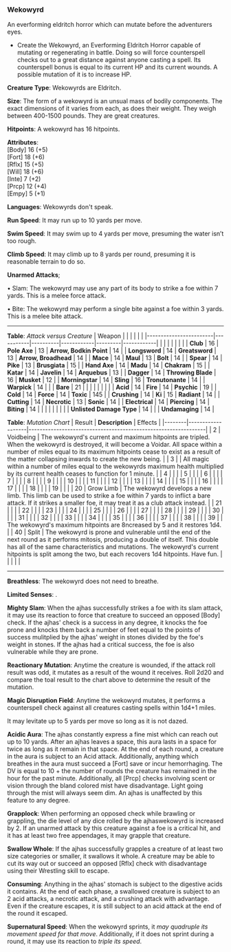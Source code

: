 ### Wekowyrd
An everforming eldritch horror which can mutate before the adventurers eyes.

* Create the Wekowyrd, an Everforming Eldritch Horror capable of mutating or regenerating in battle. Doing so will force counterspell checks out to a great distance against anyone casting a spell. Its counterspell bonus is equal to its current HP and its current wounds. A possible mutation of it is to increase HP.

**Creature Type**: Wekowyrds are Eldritch.

**Size**: The form of a wekowyrd is an unsual mass of bodily components. The exact dimensions of it varies from each, as does their weight. They weigh between 400-1500 pounds. They are great creatures.

**Hitpoints**: A wekowyrd has 16 hitpoints.

**Attributes**:  
[Body] 16 (+5)  
[Fort] 18 (+6)  
[Rflx] 15 (+5)  
[Will] 18 (+6)  
[Inte] 7  (+2)  
[Prcp] 12 (+4)  
[Empy] 5  (+1)  

**Languages**: Wekowyrds don't speak.

**Run Speed**: It may run up to 10 yards per move.

**Swim Speed**: It may swim up to 4 yards per move, presuming the water isn’t too rough.

**Climb Speed**: It may climb up to 8 yards per round, presuming it is reasonable terrain to do so.

**Unarmed Attacks**;

 • Slam: The wekowyrd may use any part of its body to strike a foe within 7 yards. This is a melee force attack.

 • Bite: The wekowyrd may perform a single bite against a foe within 3 yards. This is a melee bite attack.

-----

**Table**: *Attack versus Creature*
| Weapon                 |          |            |         |            |         |
|------------------------|-----------|----------|------------|---------|------------|
|                        |          |            |         |            |         |
| **Club**                   | 16     | **Pole Axe**       | 13     | **Arrow, Bodkin Point**    | 14    |
| **Longsword**              | 14     | **Greatsword**     | 13     | **Arrow, Broadhead**       | 14    |
| **Mace**                   | 14     | **Maul**           | 13     | **Bolt** | 14    |
| **Spear**                  | 14     | **Pike**           | 13     | **Brusgiata** | 15     |
| **Hand Axe**               | 14     | **Madu**           | 14     | **Chakram** | 15    |
| **Katar**                  | 14     | **Javelin**        | 14  | **Arquebus** | 13    |
| **Dagger**                 | 14     | **Throwing Blade** |  16  | **Musket** | 12    |
| **Morningstar**            | 14     | **Sling**          | 16    | **Tronutonante** | 14    |
| **Warpick**                | 14     |          |          |   **Bare** |  21  |
|                        |           |          |            |         |            |
| **Acid**                   | 14     | **Fire**           | 14     | **Psychic** | 19     |
| **Cold**                   | 14     | **Force**          | 14     | **Toxic**  | 145     |
| **Crushing**               | 14     | **Ki**             | 15     | **Radiant** | 14     |
| **Cutting**                | 14     | **Necrotic**       | 13     | **Sonic** | 14    |
| **Electrical**             | 14     | **Piercing**       | 14     | **Biting** | 14    |
|                        |           |          |            |         |            |
| **Unlisted Damage Type** | 14 |                          |     | **Undamaging** | 14 |



**Table**: *Mutation Chart* 
| Result | **Description** | Effects                                                        |
|--------|-------------------|----------------------------------------------------------------|
|   2    | Voidbeing         | The wekowyrd's current and maximum hitpoints are tripled. When the wekowyrd is destroyed, it will become a Voidar. All space within a number of miles equal to its maximum hitpoints cease to exist as a result of the matter collapsing inwards to create the new being.      |
|   3    |      | All magic within a number of miles equal to the wekowyrds maximum health multiplied by its current health ceases to function for 1 minute. |
|   4    |       |  |
|   5    |      |  |
|   6    |   |  |
|   7    |     |  |
|   8    |      |      |
|   9    |      |  |
|   10   |        |  |
|   11   |    |  |
|   12   |  |  |
|   13   |         |  |
|   14   |        |  |
|   15   |         |  |
|   16   |    |  |
|   17   |    |  |
|   18   |   |  |
|   19   |   |  |
|   20   | Grow Limb | The wekowyrd develops a new limb. This limb can be used to strike a foe within 7 yards to inflict a bare attack. If it strikes a smaller foe, it may treat it as a club attack instead. |
|   21   |   | |
|   22   |  | |
|   23   |         |  |
|   24   |      |  |
|   25   |     |   |
|   26   |   |  |
|   27   |      |  |
|   28   |  | |
|   29   |   |  |
|   30   |  |                                   |
|   31   |    |  |
|   32   |  |  |
|   33   |         |  |
|   34   |       |  |
|   35   |      |   |
|   36   |     |  |
|   37   |     |  |
|   38   |   |  |
|   39   |  | The wekowyrd's maximum hitpoints are 8ncreased by 5 and it restores 1d4. |
|   40   | Split | The wekowyrd is prone and vulnerable until the end of the next round as it performs mitosis, producing a double of itself. This double has all of the same characteristics and mutations. The wekowyrd's current hitpoints is split among the two, but each recovers 1d4 hitpoints. Have fun. |
|        |                                                |                                   |

-----

**Breathless**: The wekowyrd does not need to breathe.



**Limited Senses**: .

**Mighty Slam**: When the ajhas successfully strikes a foe with its slam attack, it may use its reaction to force that creature to succeed an opposed [Body] check. If the ajhas' check is a success in any degree, it knocks the foe prone and knocks them back a number of feet equal to the points of success mulitplied by the ajhas' weight in stones divided by the foe's weight in stones. If the ajhas had a critical success, the foe is also vulnerable while they are prone.

**Reactionary Mutation**: Anytime the creature is wounded, if the attack roll result was odd, it mutates as a result of the wound it receives. Roll 2d20 and compare the toal result to the chart above to determine the result of the mutation.

**Magic Disruption Field**: Anytime the wekowyrd mutates, it performs a counterspell check against all creatures casting spells within 1d4+1 miles.

It may levitate up to 5 yards per move so long as it is not dazed.

**Acidic Aura**: The ajhas constantly express a fine mist which can reach out up to 10 yards. After an ajhas leaves a space, this aura lasts in a space for twice as long as it remain in that space. At the end of each round, a creature in the aura is subject to an Acid attack. Additionally, anything which breathes in the aura must succeed a [Fort] save or incur hemorrhaging. The DV is equal to 10 + the number of rounds the creature has remained in the hour for the past minute. Additionally, all [Prcp] checks involving scent or vision through the bland colored mist have disadvantage. Light going through the mist will always seem dim. An ajhas is unaffected by this feature to any degree.

**Grapplock**: When performing an opposed check while brawling or grappling, the die level of any dice rolled by the ajhaswekowyrd is increased by 2. If an unarmed attack by this creature against a foe is a critical hit, and it has at least two free appendages, it may grapple that creature.

**Swallow Whole**: If the ajhas successfully grapples a creature of at least two size categories or smaller, it swallows it whole. A creature may be able to cut its way out or succeed an opposed [Rflx] check with disadvantage using their Wrestling skill to escape.

**Consuming**: Anything in the ajhas' stomach is subject to the digestive acids it contains. At the end of each phase, a swallowed creature is subject to an 2 acid attacks, a necrotic attack, and a crushing attack with advantage. Even if the creature escapes, it is still subject to an acid attack at the end of the round it escaped.

**Supernatural Speed**: When the wekowyrd sprints, it *may quadruple its movement speed for that move*. Additionally, if it does not sprint during a round, it may use its reaction to *triple its speed*.
